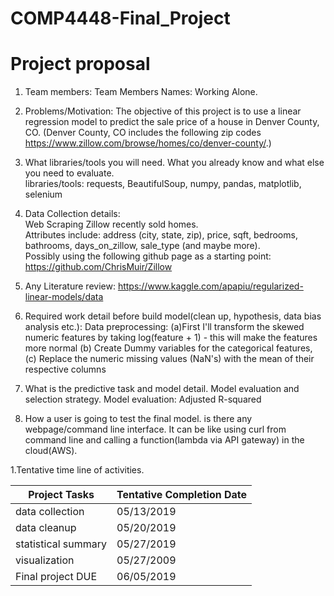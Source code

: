 # COMP4448-Final_Project
# **Project proposal**

1. Team members:
Team Members Names: Working Alone.

1. Problems/Motivation:  The objective of this project is to use a linear regression model to predict the sale price of a house in Denver County, CO. (Denver County, CO includes the following zip codes https://www.zillow.com/browse/homes/co/denver-county/.)

1. What libraries/tools you will need. What you already know and what else you need to evaluate. <br>
libraries/tools: requests, BeautifulSoup, numpy, pandas, matplotlib, selenium

1. Data Collection details: <br>
Web Scraping Zillow recently sold homes.  <br>
Attributes include: address (city, state, zip), price, sqft, bedrooms, bathrooms, days_on_zillow, sale_type (and maybe more). <br> 
Possibly using the following github page as a starting point: https://github.com/ChrisMuir/Zillow

1. Any Literature review:
https://www.kaggle.com/apapiu/regularized-linear-models/data

1. Required work detail before build model(clean up, hypothesis, data bias analysis etc.):
Data preprocessing: (a)First I'll transform the skewed numeric features by taking log(feature + 1) - this will make the features more normal (b) Create Dummy variables for the categorical features, (c) Replace the numeric missing values (NaN's) with the mean of their respective columns

1. What is the predictive task and model detail. Model evaluation and selection strategy.
Model evaluation: Adjusted R-squared

1. How a user is going to test the final model. is there any webpage/command line interface. It can be like using curl from command line and calling a function(lambda via API gateway) in the cloud(AWS).

1.Tentative time line of activities.

Project Tasks | Tentative Completion Date |
| --- | --- |
| data collection | 05/13/2019 |
| data cleanup | 05/20/2019 |
| statistical summary | 05/27/2019 |
| visualization | 05/27/2009 |
| Final project DUE | 06/05/2019 |
